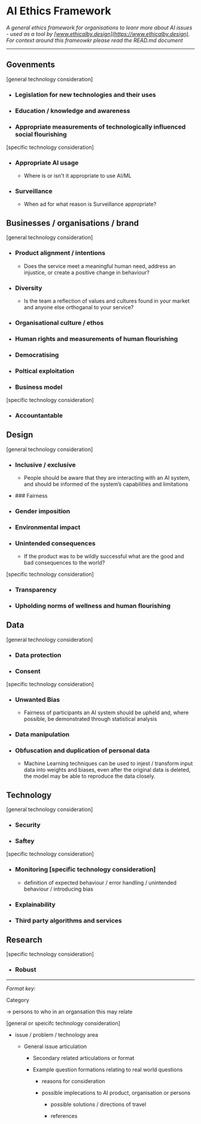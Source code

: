 # AI Ethics Framework

*A general ethics framework for organisations to leanr more about AI issues - used as a tool by [www.ethicalby.design](https://www.ethicalby.design). For context around this frameowkr please read the READ.md document*

***

## Govenments

[general technology consideration]
- ### Legislation for new technologies and their uses

- ### Education / knowledge and awareness

- ### Appropriate measurements of technologically influenced social flourishing

[specific technology consideration]

- ### Appropriate AI usage
  
  - Where is or isn't it appropriate to use AI/ML

- ### Surveillance

  - When ad for what reason is Surveillance appropriate?


## Businesses / organisations / brand

[general technology consideration]

- ### Product alignment / intentions
  
  - Does the service meet a meaningful human need, address an injustice, or create a positive change in behaviour?

- ### Diversity

  - Is the team a reflection of values and cultures found in your market and anyone else orthoganal to your service?

- ### Organisational culture / ethos

- ### Human rights and measurements of human flourishing

- ### Democratising

- ### Poltical exploitation

- ### Business model

[specific technology consideration]

- ### Accountantable

## Design

[general technology consideration]

- ### Inclusive / exclusive

  - People should be aware that they are interacting with an AI system, and should be informed of the system’s capabilities and limitations

- ### Fairness

- ### Gender imposition

- ### Environmental impact

- ### Unintended consequences

  - If the product was to be wildly successful what are the good and bad consequences to the world?

[specific technology consideration]

- ### Transparency

- ### Upholding norms of wellness and human flourishing

## Data

[general technology consideration]

- ### Data protection

- ### Consent

[specific technology consideration]

- ### Unwanted Bias

  - Fairness of participants an AI system should be upheld and, where possible, be demonstrated through statistical analysis 

- ### Data manipulation

- ### Obfuscation and duplication of personal data

  - Machine Learning techniques can be used to injest / transform input data into weights and biases, even after the original data is deleted, the model may be able to reproduce the data closely.

## Technology

[general technology consideration]

- ### Security

- ### Saftey

[specific technology consideration]

- ### Monitoring [specific technology consideration]
  
  - definition of expected behaviour / error handling / unintended behaviour / introducing bias

- ### Explainability

- ### Third party algorithms and services


## Research

[specific technology consideration]

- ### Robust

***

*Format key:*

Category

-> persons to who in an organsation this may relate

[general or speicifc technology consideration]

- issue / problem / technology area

  - General issue articulation

    - Secondary related articulations or format

    - Example question formations relating to real world questions

      - reasons for consideration

      - possible implecations to AI product, organisation or persons

        - possible solutions / directions of travel

        - references
